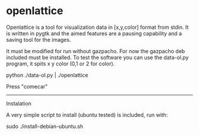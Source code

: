 openlattice
===========

Openlattice is a tool for visualization data in [x,y,color] format from stdin.
It is written in pygtk and the aimed features are a pausing capability and a 
saving tool for the images.

It must be modified for run without gazpacho. For now the gazpacho deb included
must be installed. To test the software you can use the data-ol.py program, it spits
x y color (0,1 or 2 for color).

python ./data-ol.py | ./openlattice

Press "comecar"

***************

Instalation

A very simple script to install (ubuntu tested) is included, run with:

sudo ./install-debian-ubuntu.sh


